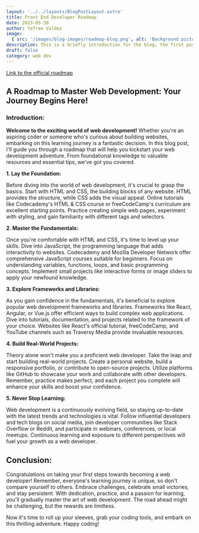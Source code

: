 ```yaml
---
layout: '../../layouts/BlogPostLayout.astro'
title: Front End Developer Roadmap
date: 2023-05-30
author: Yefree Valdez
image:
  { src: '/images/blog-images/roadmap-blog.png', alt: 'Background picture.' }
description: This is a briefly introduction for the blog, the first post is just a walkthrough of the things I will be posting on this space.
draft: false
category: web dev
---
```


[Link to the official roadmap](https://roadmap.sh/frontend)

## A Roadmap to Master Web Development: Your Journey Begins Here!

### Introduction:

**Welcome to the exciting world of web development!** Whether you're an aspiring coder or someone who's curious about building websites, embarking on this learning journey is a fantastic decision. In this blog post, I'll guide you through a roadmap that will help you kickstart your web development adventure. From foundational knowledge to valuable resources and essential tips, we've got you covered.

**1. Lay the Foundation:**

Before diving into the world of web development, it's crucial to grasp the basics. Start with HTML and CSS, the building blocks of any website. HTML provides the structure, while CSS adds the visual appeal. Online tutorials like Codecademy's HTML & CSS course or freeCodeCamp's curriculum are excellent starting points. Practice creating simple web pages, experiment with styling, and gain familiarity with different tags and selectors.

**2. Master the Fundamentals:**

Once you're comfortable with HTML and CSS, it's time to level up your skills. Dive into JavaScript, the programming language that adds interactivity to websites. Codecademy and Mozilla Developer Network offer comprehensive JavaScript courses suitable for beginners. Focus on understanding variables, functions, loops, and basic programming concepts. Implement small projects like interactive forms or image sliders to apply your newfound knowledge.

**3. Explore Frameworks and Libraries:**

As you gain confidence in the fundamentals, it's beneficial to explore popular web development frameworks and libraries. Frameworks like React, Angular, or Vue.js offer efficient ways to build complex web applications. Dive into tutorials, documentation, and projects related to the framework of your choice. Websites like React's official tutorial, freeCodeCamp, and YouTube channels such as Traversy Media provide invaluable resources.

**4. Build Real-World Projects:**

Theory alone won't make you a proficient web developer. Take the leap and start building real-world projects. Create a personal website, build a responsive portfolio, or contribute to open-source projects. Utilize platforms like GitHub to showcase your work and collaborate with other developers. Remember, practice makes perfect, and each project you complete will enhance your skills and boost your confidence.

**5. Never Stop Learning:**

Web development is a continuously evolving field, so staying up-to-date with the latest trends and technologies is vital. Follow influential developers and tech blogs on social media, join developer communities like Stack Overflow or Reddit, and participate in webinars, conferences, or local meetups. Continuous learning and exposure to different perspectives will fuel your growth as a web developer.

## Conclusion:

Congratulations on taking your first steps towards becoming a web developer! Remember, everyone's learning journey is unique, so don't compare yourself to others. Embrace challenges, celebrate small victories, and stay persistent. With dedication, practice, and a passion for learning, you'll gradually master the art of web development. The road ahead might be challenging, but the rewards are limitless.

Now it's time to roll up your sleeves, grab your coding tools, and embark on this thrilling adventure. Happy coding!
